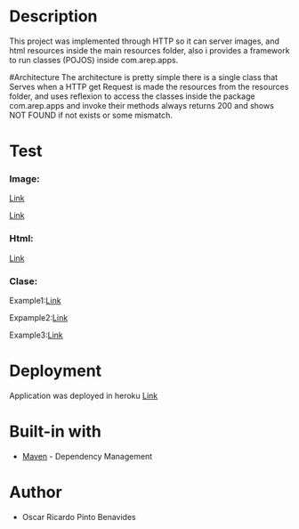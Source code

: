 # Description

This project was implemented through HTTP so it can server images, and html resources inside the main resources folder, also i provides a framework to run classes (POJOS) inside com.arep.apps.

#Architecture
The architecture is pretty simple there is a single class that Serves when a HTTP get Request is made the resources from the resources folder, and uses reflexion to access the classes inside the package com.arep.apps and invoke their methods always returns 200 and shows NOT FOUND if not exists or some mismatch.
# Test

### Image:

[Link](https://proyecto-arep.herokuapp.com/imagenes/class.png)

[Link](https://proyecto-arep.herokuapp.com/imagenes/playa.png)

### Html:
[Link](https://proyecto-arep.herokuapp.com/resultado.html)

### Clase:

Example1:[Link](https://proyecto-arep.herokuapp.com/apps/Playa/write/this_is_a_test)

Expample2:[Link](https://proyecto-arep.herokuapp.com/apps/Playa/sum/4451&7541)

Example3:[Link](https://proyecto-arep.herokuapp.com/apps/Playa/playa)

# Deployment

Application was deployed in heroku [Link](https://proyecto-arep.herokuapp.com/)

# Built-in with

* [Maven](https://maven.apache.org/) - Dependency Management

# Author

* Oscar Ricardo Pinto Benavides 
